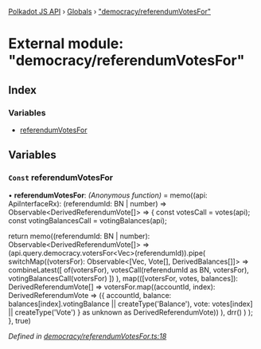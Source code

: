 [Polkadot JS API](../README.md) › [Globals](../globals.md) › ["democracy/referendumVotesFor"](_democracy_referendumvotesfor_.md)

# External module: "democracy/referendumVotesFor"

## Index

### Variables

* [referendumVotesFor](_democracy_referendumvotesfor_.md#const-referendumvotesfor)

## Variables

### `Const` referendumVotesFor

• **referendumVotesFor**: *(Anonymous function)* =  memo((api: ApiInterfaceRx): (referendumId: BN | number) => Observable<DerivedReferendumVote[]> => {
  const votesCall = votes(api);
  const votingBalancesCall = votingBalances(api);

  return memo((referendumId: BN | number): Observable<DerivedReferendumVote[]> =>
    (api.query.democracy.votersFor<Vec<AccountId>>(referendumId)).pipe(
      switchMap((votersFor): Observable<[Vec<AccountId>, Vote[], DerivedBalances[]]> =>
        combineLatest([
          of(votersFor),
          votesCall(referendumId as BN, votersFor),
          votingBalancesCall(votersFor)
        ])
      ),
      map(([votersFor, votes, balances]): DerivedReferendumVote[] =>
        votersFor.map((accountId, index): DerivedReferendumVote => ({
          accountId,
          balance: balances[index].votingBalance || createType('Balance'),
          vote: votes[index] || createType('Vote')
        } as unknown as DerivedReferendumVote))
      ),
      drr()
    )
  );
}, true)

*Defined in [democracy/referendumVotesFor.ts:18](https://github.com/polkadot-js/api/blob/8d3cb72189/packages/api-derive/src/democracy/referendumVotesFor.ts#L18)*
